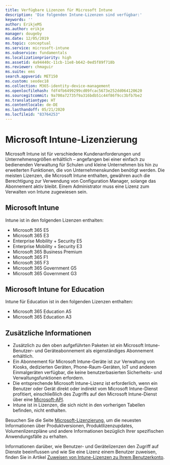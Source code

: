 ```yaml
---
title: Verfügbare Lizenzen für Microsoft Intune
description: 'Die folgenden Intune-Lizenzen sind verfügbar:'
keywords: ''
author: ErikjeMS
ms.author: erikje
manager: dougeby
ms.date: 12/05/2019
ms.topic: conceptual
ms.service: microsoft-intune
ms.subservice: fundamentals
ms.localizationpriority: high
ms.assetid: 4a94440c-11cb-11e8-b642-0ed5f89f718b
ms.reviewer: chmaguir
ms.suite: ems
search.appverid: MET150
ms.custom: seodec18
ms.collection: M365-identity-device-management
ms.openlocfilehash: fdf4fb6499299cd09fcac5673e252dd064120620
ms.sourcegitcommit: 9a700a72735f9a316bdb51c44f86f9cc3bfb7be2
ms.translationtype: HT
ms.contentlocale: de-DE
ms.lasthandoff: 05/21/2020
ms.locfileid: "83764253"
---
```

# <a name="microsoft-intune-licensing"></a>Microsoft Intune-Lizenzierung
Microsoft Intune ist für verschiedene Kundenanforderungen und Unternehmensgrößen erhältlich – angefangen bei einer einfach zu bedienenden Verwaltung für Schulen und kleine Unternehmen bis hin zu erweiterten Funktionen, die von Unternehmenskunden benötigt werden. Die meisten Lizenzen, die Microsoft Intune enthalten, gewähren auch die Berechtigung zur Verwendung von Configuration Manager, solange das Abonnement aktiv bleibt. Einem Administrator muss eine Lizenz zum Verwalten von Intune zugewiesen sein.

## <a name="microsoft-intune"></a>Microsoft Intune
Intune ist in den folgenden Lizenzen enthalten:

- Microsoft 365 E5
- Microsoft 365 E3
- Enterprise Mobility + Security E5
- Enterprise Mobility + Security E3
- Microsoft 365 Business Premium
- Microsoft 365 F1
- Microsoft 365 F3
- Microsoft 365 Government G5
- Microsoft 365 Government G3

## <a name="microsoft-intune-for-education"></a>Microsoft Intune for Education
Intune für Education ist in den folgenden Lizenzen enthalten:

- Microsoft 365 Education A5
- Microsoft 365 Education A3

## <a name="additional-information"></a>Zusätzliche Informationen
- Zusätzlich zu den oben aufgeführten Paketen ist ein Microsoft Intune-Benutzer- und Geräteabonnement als eigenständiges Abonnement erhältlich.
- Ein Abonnement für Microsoft Intune-Geräte ist zur Verwaltung von Kiosks, dedizierten Geräten, Phone-Raum-Geräten, IoT und anderen Einmalgeräten verfügbar, die keine benutzerbasierten Sicherheits- und Verwaltungsfunktionen erfordern.
- Die entsprechende Microsoft Intune-Lizenz ist erforderlich, wenn ein Benutzer oder Gerät direkt oder indirekt vom Microsoft Intune-Dienst profitiert, einschließlich des Zugriffs auf den Microsoft Intune-Dienst über eine [Microsoft-API](https://docs.microsoft.com/legal/microsoft-apis/terms-of-use).
- Intune ist in Lizenzen, die sich nicht in den vorherigen Tabellen befinden, nicht enthalten.

Besuchen Sie die Seite [Microsoft-Lizenzierung](https://www.microsoft.com/licensing/default), um die neuesten Informationen über Produktversionen, Produktlizenzupdates, Volumenlizenzpläne und andere Informationen bezüglich Ihrer spezifischen Anwendungsfälle zu erhalten.  

Informationen darüber, wie Benutzer- und Gerätelizenzen den Zugriff auf Dienste beeinflussen und wie Sie eine Lizenz einem Benutzer zuweisen, finden Sie in Artikel [Zuweisen von Intune-Lizenzen zu Ihrem Benutzerkonto](licenses-assign.md).
